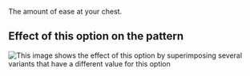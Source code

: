 The amount of ease at your chest.

## Effect of this option on the pattern

![This image shows the effect of this option by superimposing several variants that have a different value for this option](bent\_chestease\_sample.svg "Effect of this option on the pattern")
